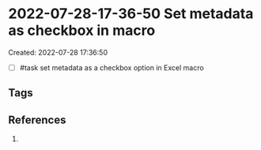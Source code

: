 # 2022-07-28-17-36-50 Set metadata as checkbox in macro
Created: 2022-07-28 17:36:50

- [ ] #task set metadata as a checkbox option in Excel macro


## Tags

## References
1.